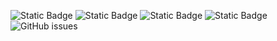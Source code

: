 ![Static Badge](https://img.shields.io/badge/blacklists-60-000000) ![Static Badge](https://img.shields.io/badge/blacklisted-2682884-cc0000) ![Static Badge](https://img.shields.io/badge/whitelisted-2244-00CC00) ![Static Badge](https://img.shields.io/badge/streaming_blacklist-28107-000000) ![GitHub issues](https://img.shields.io/github/issues/fabriziosalmi/blacklists)
